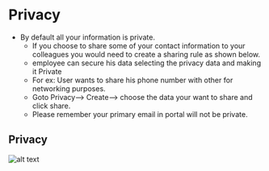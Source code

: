 Privacy
=========
- By default all your information is private.
    - If you choose to share some of your contact information to your colleagues you would need to create a sharing rule as shown below.
    - employee can secure his data selecting the privacy data and making it Private
    - For ex: User wants to share his phone number with other for networking purposes.
    - Goto Privacy--> Create--> choose the data your want to share and click share.
    - Please remember your primary email in portal will not be private.

Privacy
----
![alt text](../../images/privacy-profile.png "Privacy")